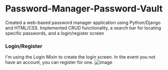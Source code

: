 # Password-Manager-Password-Vault

Created a web-based password manager application using Python/Django and HTML/CSS. Implemented CRUD functionality, a search bar for locating specific passwords, and a login/register screen

### Login/Register
I'm using the Login Mixin to create the login screen. In the event you not have an account, you can register for one.
![image](https://github.com/noahe10/Password-Manager-Password-Vault/assets/118136389/ece87b9d-4c80-45ec-ac46-3c384fe44a98)
